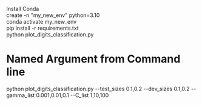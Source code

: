 Install Conda  
create -n "my_new_env" python=3.10  
conda activate my_new_env  
pip install -r requirements.txt    
python plot_digits_classification.py  

# Named Argument from Command line

python plot_digits_classification.py  --test_sizes 0.1,0.2 --dev_sizes 0.1,0.2 --gamma_list 0.001,0.01,0.1 --C_list 1,10,100



